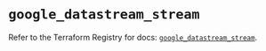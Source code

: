 # `google_datastream_stream`

Refer to the Terraform Registry for docs: [`google_datastream_stream`](https://registry.terraform.io/providers/hashicorp/google/5.41.0/docs/resources/datastream_stream).
